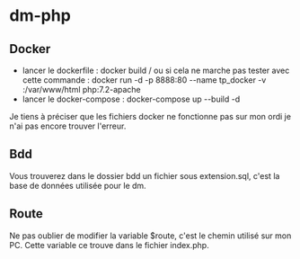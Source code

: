 # dm-php

## Docker 

- lancer le dockerfile : docker build / ou si cela ne marche pas tester avec cette commande : docker run -d -p 8888:80 --name tp_docker -v  <emplacement du fichier en local>:/var/www/html php:7.2-apache
- lancer le docker-compose : docker-compose up --build -d

Je tiens à préciser que les fichiers docker ne fonctionne pas sur mon ordi je n'ai pas encore trouver l'erreur.

## Bdd

Vous trouverez dans le dossier bdd un fichier sous extension.sql, c'est la base de données utilisée pour le dm. 

## Route 

Ne pas oublier de modifier la variable $route, c'est le chemin utilisé sur mon PC. Cette variable ce trouve dans le fichier index.php.
